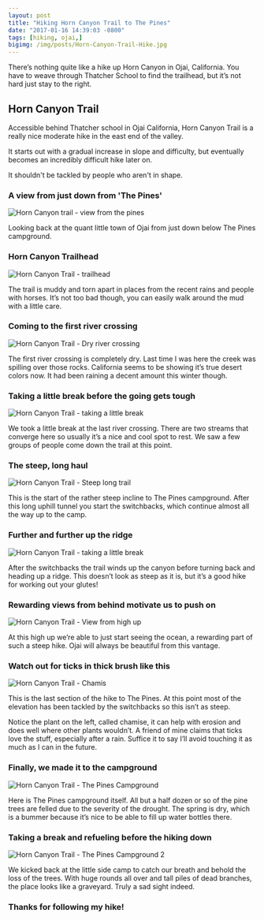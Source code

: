 ```yaml
---
layout: post
title: "Hiking Horn Canyon Trail to The Pines"
date: "2017-01-16 14:39:03 -0800"
tags: [hiking, ojai,]
bigimg: /img/posts/Horn-Canyon-Trail-Hike.jpg
---
```


There’s nothing quite like a hike up Horn Canyon in Ojai, California. You have to weave through Thatcher School to find the trailhead, but it’s not hard just stay to the right.

<!--more-->

## Horn Canyon Trail

Accessible behind Thatcher school in Ojai California, Horn Canyon Trail is a really nice moderate hike in the east end of the valley.

It starts out with a gradual increase in slope and difficulty, but eventually becomes an incredibly difficult hike later on.

It shouldn't be tackled by people who aren't in shape.

### A view from just down from 'The Pines'

![Horn Canyon trail - view from the pines](https://imgur.com/H6mGtNL.jpg)

Looking back at the quant little town of Ojai from just down below The Pines campground.

### Horn Canyon Trailhead

![Horn Canyon Trail - trailhead](https://imgur.com/TPwWiaW.jpg)

The trail is muddy and torn apart in places from the recent rains and people with horses. It’s not too bad though, you can easily walk around the mud with a little care.

### Coming to the first river crossing

![Horn Canyon Trail - Dry river crossing](https://imgur.com/xEpFzmA.jpg)

The first river crossing is completely dry. Last time I was here the creek was spilling over those rocks. California seems to be showing it’s true desert colors now. It had been raining a decent amount this winter though.

### Taking a little break before the going gets tough

![Horn Canyon Trail - taking a little break](https://imgur.com/lbtHkjO.jpg)

We took a little break at the last river crossing. There are two streams that converge here so usually it’s a nice and cool spot to rest. We saw a few groups of people come down the trail at this point.

### The steep, long haul

![Horn Canyon Trail - Steep long trail](https://imgur.com/iwGs2K9.jpg)

This is the start of the rather steep incline to The Pines campground. After this long uphill tunnel you start the switchbacks, which continue almost all the way up to the camp.

### Further and further up the ridge

![Horn Canyon Trail - taking a little break](https://imgur.com/bv1ZdWR.jpg)

After the switchbacks the trail winds up the canyon before turning back and heading up a ridge. This doesn’t look as steep as it is, but it’s a good hike for working out your glutes!

### Rewarding views from behind motivate us to push on

![Horn Canyon Trail - View from high up](https://imgur.com/VRGgYkJ.jpg)

At this high up we’re able to just start seeing the ocean, a rewarding part of such a steep hike. Ojai will always be beautiful from this vantage.

### Watch out for ticks in thick brush like this

![Horn Canyon Trail - Chamis](https://imgur.com/SWmw1aY.jpg)

This is the last section of the hike to The Pines. At this point most of the elevation has been tackled by the switchbacks so this isn’t as steep.

Notice the plant on the left, called chamise, it can help with erosion and does well where other plants wouldn’t. A friend of mine claims that ticks love the stuff, especially after a rain. Suffice it to say I’ll avoid touching it as much as I can in the future.

### Finally, we made it to the campground

![Horn Canyon Trail - The Pines Campground](https://imgur.com/LaxONmI.jpg)

Here is The Pines campground itself. All but a half dozen or so of the pine trees are felled due to the severity of the drought. The spring is dry, which is a bummer because it’s nice to be able to fill up water bottles there.

### Taking a break and refueling before the hiking down

![Horn Canyon Trail - The Pines Campground 2](https://imgur.com/OiU61FR.jpg)

We kicked back at the little side camp to catch our breath and behold the loss of the trees. With huge rounds all over and tall piles of dead branches, the place looks like a graveyard. Truly a sad sight indeed.

### Thanks for following my hike!
